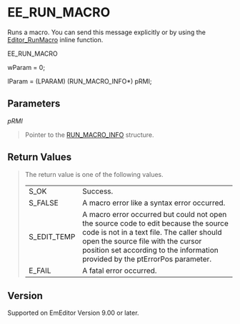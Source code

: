 # EE\_RUN\_MACRO

Runs a macro. You can send this message explicitly or by using the [Editor\_RunMacro](../macro/editor_runmacro)
inline function.

EE\_RUN\_MACRO

wParam = 0;

lParam = (LPARAM) (RUN\_MACRO\_INFO\*) pRMI;

## Parameters

_pRMI_

> Pointer to the [RUN\_MACRO\_INFO](../structure/run_macro_info) structure.

## Return Values

> The return value is one of the following values.
>
> |     |     |
> | --- | --- |
> | S\_OK | Success. |
> | S\_FALSE | A macro error like a syntax error occurred. |
> | S\_EDIT\_TEMP | A macro error occurred but could not open the source code to edit because the source code is not in a text file. The caller should open the source file with the cursor position set according to the information provided by the ptErrorPos parameter. |
> | E\_FAIL | A fatal error occurred. |

## Version

Supported on EmEditor Version 9.00 or later.
